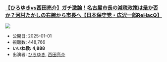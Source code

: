 ### [【ひろゆきvs西田亮介】ガチ激論！名古屋市長の減税政策は是か否か？河村たかしの右腕から市長へ【日本保守党・広沢一郎ReHacQ】](https://www.youtube.com/watch?v=MK3BpJAJu2Q)
[![](https://img.youtube.com/vi/MK3BpJAJu2Q/sddefault.jpg)](https://www.youtube.com/watch?v=MK3BpJAJu2Q)
-   公開日: 2025-01-01
-   視聴数: 448,766
-   **いいね数: 4,888**
-   出演者: [ひろゆき](/rehacq_fan/people/ひろゆき "wikilink"), [西田亮介](/rehacq_fan/people/西田亮介 "wikilink")
